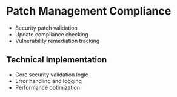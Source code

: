 # Patch Management Compliance
- Security patch validation
- Update compliance checking
- Vulnerability remediation tracking

## Technical Implementation
- Core security validation logic
- Error handling and logging
- Performance optimization
